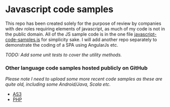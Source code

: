 # Javascript code samples

This repo has been created solely for the purpose of review by companies with dev roles requiring elements of javascript, as much of my code is not in the public domain. All of the JS sample code is in the one file [javascript-code-samples.js](https://github.com/derekdon/javascript-code-samples/blob/master/javascript-code-samples.js) for simplicity sake. I will add another repo separately to demonstrate the coding of a SPA using AngularJs etc.

*TODO: Add some unit tests to cover the utility methods.*

### Other language code samples hosted publicly on GitHub

*Please note I need to upload some more recent code samples as these are quite old, including some Android/Java, Scala etc.*

* [AS3](https://github.com/derekdon/ActionScript-Flex/tree/master/as3/com/derekdonnelly)
* [PHP](https://github.com/derekdon/GardenPlugins/tree/master/SSLControllers)